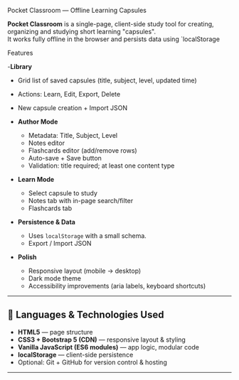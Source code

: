 Pocket Classroom — Offline Learning Capsules

**Pocket Classroom** is a single-page, client-side study tool for creating, organizing and studying short learning "capsules".  
It works fully offline in the browser and persists data using `localStorage

 Features

-**Library**
  - Grid list of saved capsules (title, subject, level, updated time)
  - Actions: Learn, Edit, Export, Delete
  - New capsule creation + Import JSON

- **Author Mode**
  - Metadata: Title, Subject, Level
  - Notes editor 
  - Flashcards editor (add/remove rows)
  - Auto-save + Save button 
  - Validation: title required; at least one content type

- **Learn Mode**
  - Select capsule to study
  - Notes tab with in-page search/filter
  - Flashcards tab

- **Persistence & Data**
  - Uses `localStorage` with a small schema.
  - Export / Import JSON 
 

- **Polish**
  - Responsive layout (mobile → desktop)
  - Dark mode theme
  - Accessibility improvements (aria labels, keyboard shortcuts)

---

## 🧱 Languages & Technologies Used

- **HTML5** — page structure  
- **CSS3 + Bootstrap 5 (CDN)** — responsive layout & styling  
- **Vanilla JavaScript (ES6 modules)** — app logic, modular code  
- **localStorage** — client-side persistence  
- Optional: Git + GitHub for version control & hosting

---


